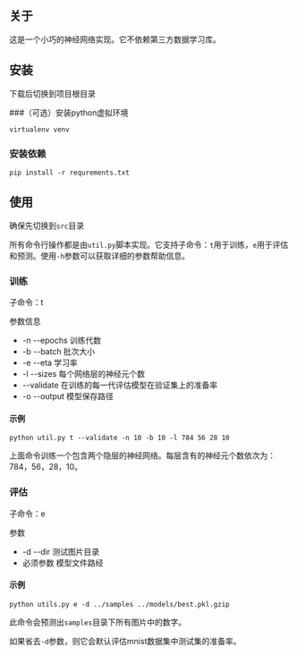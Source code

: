 ## 关于

这是一个小巧的神经网络实现。它不依赖第三方数据学习库。


## 安装

下载后切换到项目根目录

###（可选）安装python虚拟环境
```
virtualenv venv
```

### 安装依赖
```
pip install -r requrements.txt
```

## 使用

确保先切换到`src`目录

所有命令行操作都是由`util.py`脚本实现。它支持子命令：`t`用于训练，`e`用于评估和预测。使用`-h`参数可以获取详细的参数帮助信息。

### 训练
子命令：t

参数信息
* -n --epochs 训练代数
* -b --batch 批次大小
* -e --eta 学习率
* -l --sizes 每个网络层的神经元个数
* --validate 在训练的每一代评估模型在验证集上的准备率
* -o --output 模型保存路径

#### 示例
```
python util.py t --validate -n 10 -b 10 -l 784 56 28 10
```
上面命令训练一个包含两个隐层的神经网络。每层含有的神经元个数依次为：784，56，28，10。

### 评估
子命令：e

参数
* -d --dir 测试图片目录
* 必须参数 模型文件路经

#### 示例
```
python utils.py e -d ../samples ../models/best.pkl.gzip
```
此命令会预测出`samples`目录下所有图片中的数字。

如果省去`-d`参数，则它会默认评估mnist数据集中测试集的准备率。